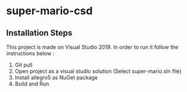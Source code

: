 # super-mario-csd

## Installation Steps

This project is made on Visual Studio 2019. In order to run it follow the instructions below :

1) Git pull
2) Open project as a visual studio solution (Select super-mario.sln file)
3) Install allegro5 as NuGet package
4) Build and Run
